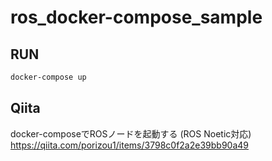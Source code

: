 # ros_docker-compose_sample



## RUN

```bash
docker-compose up
```


## Qiita
docker-composeでROSノードを起動する (ROS Noetic対応)  
https://qiita.com/porizou1/items/3798c0f2a2e39bb90a49

